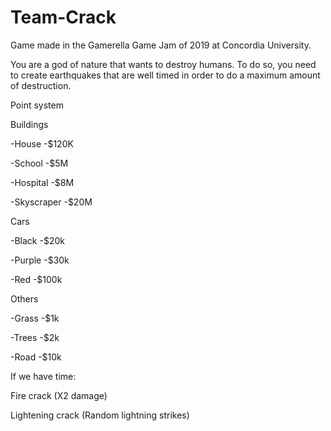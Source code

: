 # Team-Crack
Game made in the Gamerella Game Jam of 2019 at Concordia University.

You are a god of nature that wants to destroy humans. To do so, you need to create earthquakes that are well timed in order to do a maximum amount of destruction.

Point system

Buildings

  -House -$120K

  -School -$5M

  -Hospital -$8M

  -Skyscraper -$20M

Cars

  -Black -$20k

  -Purple -$30k

  -Red -$100k

Others

  -Grass -$1k

  -Trees -$2k

  -Road -$10k

If we have time:

Fire crack (X2 damage)

Lightening crack (Random lightning strikes)
